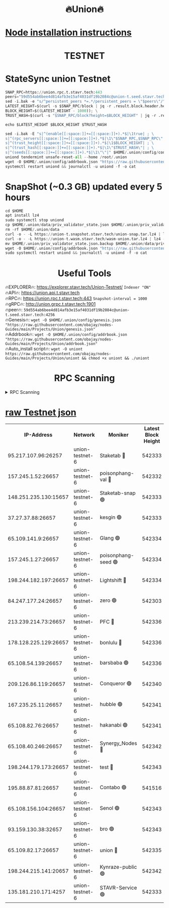 <h1 align="center"> 🔥Union🔥</h1>

[Node installation instructions](https://github.com/obajay/nodes-Guides/tree/main/Projects/Union)
=

<h1 align="center"> TESTNET</h1>

# StateSync union Testnet
```python
SNAP_RPC=https://union.rpc.t.stavr.tech:443
peers="59d554ab6bee4d814afb3e15af4031df19b2084c@union-t.seed.stavr.tech:4256"
sed -i.bak -e "s/^persistent_peers *=.*/persistent_peers = \"$peers\"/" $HOME/.union/config/config.toml
LATEST_HEIGHT=$(curl -s $SNAP_RPC/block | jq -r .result.block.header.height); \
BLOCK_HEIGHT=$((LATEST_HEIGHT - 1000)); \
TRUST_HASH=$(curl -s "$SNAP_RPC/block?height=$BLOCK_HEIGHT" | jq -r .result.block_id.hash)

echo $LATEST_HEIGHT $BLOCK_HEIGHT $TRUST_HASH

sed -i.bak -E "s|^(enable[[:space:]]+=[[:space:]]+).*$|\1true| ; \
s|^(rpc_servers[[:space:]]+=[[:space:]]+).*$|\1\"$SNAP_RPC,$SNAP_RPC\"| ; \
s|^(trust_height[[:space:]]+=[[:space:]]+).*$|\1$BLOCK_HEIGHT| ; \
s|^(trust_hash[[:space:]]+=[[:space:]]+).*$|\1\"$TRUST_HASH\"| ; \
s|^(seeds[[:space:]]+=[[:space:]]+).*$|\1\"\"|" $HOME/.union/config/config.toml
uniond tendermint unsafe-reset-all --home /root/.union
wget -O $HOME/.union/config/addrbook.json "https://raw.githubusercontent.com/obajay/nodes-Guides/main/Projects/Union/addrbook.json"
systemctl restart uniond && journalctl -u uniond -f -o cat
```
# SnapShot (~0.3 GB) updated every 5 hours
```python
cd $HOME
apt install lz4
sudo systemctl stop uniond
cp $HOME/.union/data/priv_validator_state.json $HOME/.union/priv_validator_state.json.backup
rm -rf $HOME/.union/data
curl -o - -L https://union-t.snapshot.stavr.tech/union-snap.tar.lz4 | lz4 -c -d - | tar -x -C $HOME/.union --strip-components 2
curl -o - -L https://union-t.wasm.stavr.tech/wasm-union.tar.lz4 | lz4 -c -d - | tar -x -C $HOME/.union --strip-components 2
mv $HOME/.union/priv_validator_state.json.backup $HOME/.union/data/priv_validator_state.json
wget -O $HOME/.union/config/addrbook.json "https://raw.githubusercontent.com/obajay/nodes-Guides/main/Projects/Union/addrbook.json"
sudo systemctl restart uniond && journalctl -u uniond -f -o cat
```
 <h1 align="center"> Useful Tools</h1>
 
🔥EXPLORER🔥: https://explorer.stavr.tech/Union-Testnet/        `Indexer "ON"` \
🔥API🔥:      https://union.api.t.stavr.tech \
🔥RPC🔥:      https://union.rpc.t.stavr.tech:443              `Snapshot-interval = 1000` \
🔥gRPC🔥:     http://union.grpc.t.stavr.tech:1901 \
🔥peer🔥:     `59d554ab6bee4d814afb3e15af4031df19b2084c@union-t.seed.stavr.tech:4256` \
🔥Genesis🔥:     `wget -O $HOME/.union/config/genesis.json "https://raw.githubusercontent.com/obajay/nodes-Guides/main/Projects/Union/genesis.json"` \
🔥Addrbook🔥: ```wget -O $HOME/.union/config/addrbook.json "https://raw.githubusercontent.com/obajay/nodes-Guides/main/Projects/Union/addrbook.json"``` \
🔥Auto_install script🔥:  `wget -O uniont https://raw.githubusercontent.com/obajay/nodes-Guides/main/Projects/Union/uniont && chmod +x uniont && ./uniont`

<h1 align="center"> RPC Scanning</h1>

<details>
<summary>RPC Scanning</summary>

<h2 align="center"> We scan nodes in real time every 4 hours. And we provide the final result of RPC endpoints.
We cannot influence the operation of these nodes in any way. </h2>


```python
If Voting Power is higher than 0 --> then the Node is a validator of the network and may be subject to attack and be a potential threat to the chain.
```
```python
We marked such validators with a red symbol
```

</details>

[raw Testnet json](https://rpc-check.uniont.stavr.tech/uniont/rpc-uniont-result.json)
=



<table><tr><th>IP-Address</th><th>Network</th><th>Moniker</th><th>Latest Block Height</th><th>Earliest Block Height</th><th>Catching Up</th><th>Tx Index</th><th>Voting Power</th><th>Scan Time</th></tr><tr><td>95.217.107.96:26257</td><td>union-testnet-6</td><td>Staketab 🔴</td><td>542333</td><td>1</td><td>False</td><td>on</td><td>1000002</td><td>2024-03-21T22:03:20.278510367UTC</td></tr><tr><td>157.245.1.52:26657</td><td>union-testnet-6</td><td>poisonphang-val 🔴</td><td>542332</td><td>1</td><td>False</td><td>on</td><td>1000000</td><td>2024-03-21T22:03:20.911015787UTC</td></tr><tr><td>148.251.235.130:15657</td><td>union-testnet-6</td><td>Staketab-snap 🟢</td><td>542333</td><td>1</td><td>False</td><td>on</td><td>0</td><td>2024-03-21T22:03:21.451537483UTC</td></tr><tr><td>37.27.37.88:26657</td><td>union-testnet-6</td><td>kesgin 🟢</td><td>542333</td><td>1</td><td>False</td><td>on</td><td>0</td><td>2024-03-21T22:03:21.764791715UTC</td></tr><tr><td>65.109.141.9:26657</td><td>union-testnet-6</td><td>Glang 🟢</td><td>542334</td><td>1</td><td>False</td><td>on</td><td>0</td><td>2024-03-21T22:03:26.144733367UTC</td></tr><tr><td>157.245.1.27:26657</td><td>union-testnet-6</td><td>poisonphang-seed 🟢</td><td>542334</td><td>1</td><td>False</td><td>on</td><td>0</td><td>2024-03-21T22:03:27.031753328UTC</td></tr><tr><td>198.244.182.197:26657</td><td>union-testnet-6</td><td>Lightshift 🔴</td><td>542334</td><td>1</td><td>False</td><td>on</td><td>1000000</td><td>2024-03-21T22:03:29.384559434UTC</td></tr><tr><td>84.247.177.24:26657</td><td>union-testnet-6</td><td>zero 🟢</td><td>542303</td><td>1</td><td>False</td><td>on</td><td>0</td><td>2024-03-21T22:03:34.880140327UTC</td></tr><tr><td>213.239.214.73:26657</td><td>union-testnet-6</td><td>PFC 🔴</td><td>542336</td><td>1</td><td>False</td><td>on</td><td>1000001</td><td>2024-03-21T22:03:39.532102052UTC</td></tr><tr><td>178.128.225.129:26657</td><td>union-testnet-6</td><td>bonlulu 🔴</td><td>542336</td><td>1</td><td>False</td><td>on</td><td>1000000</td><td>2024-03-21T22:03:40.174600014UTC</td></tr><tr><td>65.108.54.139:26657</td><td>union-testnet-6</td><td>barsbaba 🟢</td><td>542336</td><td>1</td><td>False</td><td>on</td><td>0</td><td>2024-03-21T22:03:40.493865537UTC</td></tr><tr><td>209.126.86.119:26657</td><td>union-testnet-6</td><td>Conqueror 🟢</td><td>542340</td><td>1</td><td>False</td><td>on</td><td>0</td><td>2024-03-21T22:04:06.052688146UTC</td></tr><tr><td>167.235.25.11:26657</td><td>union-testnet-6</td><td>hubble 🟢</td><td>542341</td><td>1</td><td>False</td><td>on</td><td>0</td><td>2024-03-21T22:04:12.412521003UTC</td></tr><tr><td>65.108.82.76:26657</td><td>union-testnet-6</td><td>hakanabi 🟢</td><td>542341</td><td>1</td><td>False</td><td>on</td><td>0</td><td>2024-03-21T22:04:12.800449602UTC</td></tr><tr><td>65.108.40.246:26657</td><td>union-testnet-6</td><td>Synergy_Nodes 🔴</td><td>542342</td><td>1</td><td>False</td><td>on</td><td>1000001</td><td>2024-03-21T22:04:19.219257670UTC</td></tr><tr><td>198.244.179.173:26657</td><td>union-testnet-6</td><td>test 🔴</td><td>542343</td><td>1</td><td>False</td><td>on</td><td>1000001</td><td>2024-03-21T22:04:21.824336766UTC</td></tr><tr><td>195.88.87.81:26657</td><td>union-testnet-6</td><td>Contabo 🟢</td><td>541516</td><td>1</td><td>False</td><td>on</td><td>0</td><td>2024-03-21T22:04:22.252175683UTC</td></tr><tr><td>65.108.156.104:26657</td><td>union-testnet-6</td><td>Senol 🟢</td><td>542343</td><td>1</td><td>False</td><td>on</td><td>0</td><td>2024-03-21T22:04:22.579223322UTC</td></tr><tr><td>93.159.130.38:32657</td><td>union-testnet-6</td><td>bro 🟢</td><td>542343</td><td>1</td><td>False</td><td>on</td><td>0</td><td>2024-03-21T22:04:22.941802124UTC</td></tr><tr><td>65.109.82.17:26657</td><td>union-testnet-6</td><td>union 🔴</td><td>542335</td><td>508001</td><td>False</td><td>off</td><td>1000001</td><td>2024-03-21T22:03:35.184536861UTC</td></tr><tr><td>198.244.215.141:20657</td><td>union-testnet-6</td><td>Kynraze-public 🟢</td><td>542342</td><td>524001</td><td>False</td><td>on</td><td>0</td><td>2024-03-21T22:04:19.516646918UTC</td></tr><tr><td>135.181.210.171:4257</td><td>union-testnet-6</td><td>STAVR-Service 🟢</td><td>542333</td><td>541001</td><td>False</td><td>on</td><td>0</td><td>2024-03-21T22:03:21.222748633UTC</td></tr></table>
